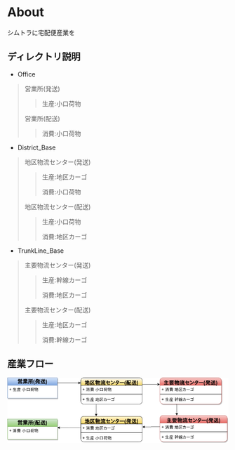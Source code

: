 # About
シムトラに宅配便産業を

## ディレクトリ説明

* Office

> 営業所(発送)
>> 生産:小口荷物
>
> 営業所(配送)
>> 消費:小口荷物

* District_Base

> 地区物流センター(発送)
>> 生産:地区カーゴ
>>
>> 消費:小口荷物
>
> 地区物流センター(配送)
>> 生産:小口荷物
>>
>> 消費:地区カーゴ

* TrunkLine_Base

> 主要物流センター(発送)
>> 生産:幹線カーゴ
>>
>> 消費:地区カーゴ
>
> 主要物流センター(配送)
>> 生産:地区カーゴ
>>
>> 消費:幹線カーゴ

## 産業フロー

![フロー](https://raw.githubusercontent.com/Myagami/DeliveryFactory_Project/master/Delivery_Flow.png)
##
